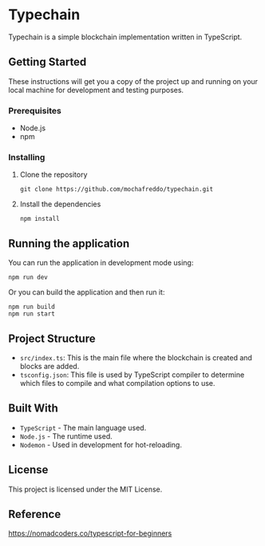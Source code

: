 # Typechain

Typechain is a simple blockchain implementation written in TypeScript.

## Getting Started

These instructions will get you a copy of the project up and running on your local machine for development and testing purposes.

### Prerequisites

- Node.js
- npm

### Installing

1. Clone the repository

   ```
   git clone https://github.com/mochafreddo/typechain.git
   ```

2. Install the dependencies

   ```
   npm install
   ```

## Running the application

You can run the application in development mode using:

```
npm run dev
```

Or you can build the application and then run it:

```
npm run build
npm run start
```

## Project Structure

- `src/index.ts`: This is the main file where the blockchain is created and blocks are added.
- `tsconfig.json`: This file is used by TypeScript compiler to determine which files to compile and what compilation options to use.

## Built With

- `TypeScript` - The main language used.
- `Node.js` - The runtime used.
- `Nodemon` - Used in development for hot-reloading.

## License

This project is licensed under the MIT License.

## Reference

https://nomadcoders.co/typescript-for-beginners
